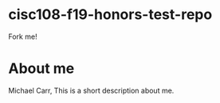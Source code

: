 # cisc108-f19-honors-test-repo
Fork me!

# About me
Michael Carr, This is a short description about me.

